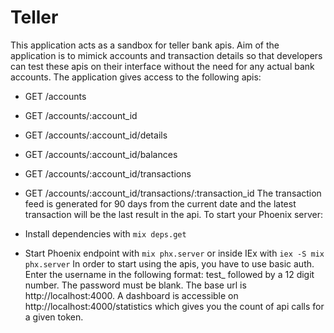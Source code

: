 # Teller

This application acts as a sandbox for teller bank apis. Aim of the application is to mimick accounts and transaction details
so that developers can test these apis on their interface without the need for any actual bank accounts.
The application gives access to the following apis:
  * GET /accounts
  * GET /accounts/:account_id
  * GET /accounts/:account_id/details
  * GET /accounts/:account_id/balances
  * GET /accounts/:account_id/transactions
  * GET /accounts/:account_id/transactions/:transaction_id
The transaction feed is generated for 90 days from the current date and the latest transaction will be the last result in the api.
To start your Phoenix server:

  * Install dependencies with `mix deps.get`
  * Start Phoenix endpoint with `mix phx.server` or inside IEx with `iex -S mix phx.server`
In order to start using the apis, you have to use basic auth. Enter the username in the following format:
test_ followed by a 12 digit number. The password must be blank.
The base url is http://localhost:4000.
A dashboard is accessible on http://localhost:4000/statistics which gives you the count of api calls for a given token.